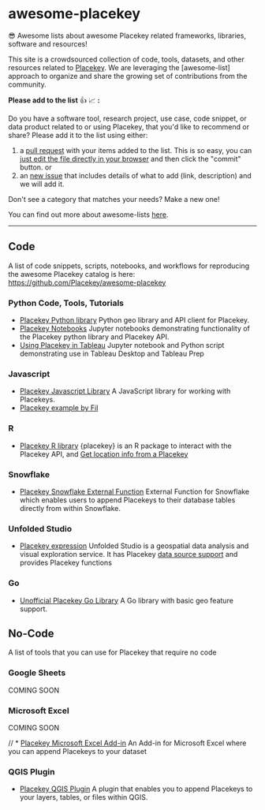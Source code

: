 # awesome-placekey
😎 Awesome lists about awesome Placekey related frameworks, libraries, software and resources!

This site is a crowdsourced collection of code, tools, datasets, and other resources related to [Placekey](https://www.placekey.io/). We are leveraging the [awesome-list] approach to organize and share the growing set of contributions from the community.


**Please add to the list** :thumbsup: :chart_with_upwards_trend: **:**

Do you have a software tool, research project, use case, code snippet, or data product related to or using Placekey, that you'd like to recommend or share? Please add it to the list using either:

1) a [pull request](https://help.github.com/en/github/collaborating-with-issues-and-pull-requests/creating-a-pull-request) with your items added to the list. This is so easy, you can [just edit the file directly in your browser](https://github.com/Placekey/awesome-placekey/edit/main/README.md) and then click the "commit" button. 
or 
2) an [new issue](https://github.com/Placekey/awesome-placekey/issues/new/choose) that includes details of what to add (link, description) and we will add it. 

Don't see a category that matches your needs? Make a new one! 

You can find out more about awesome-lists [here](https://github.com/sindresorhus/awesome/blob/main/contributing.md).

----------
## Code
A list of code snippets, scripts, notebooks, and workflows for reproducing the awesome Placekey catalog is here: https://github.com/Placekey/awesome-placekey

### Python Code, Tools, Tutorials 

* [Placekey Python library](https://github.com/Placekey/placekey-py) Python geo library and API client for Placekey.
* [Placekey Notebooks](https://github.com/Placekey/placekey-notebooks) Jupyter notebooks demonstrating functionality of the Placekey python library and Placekey API.
* [Using Placekey in Tableau](https://github.com/sarahbat/Tableau/tree/master/placekey) Jupyter notebook and Python script demonstrating use in Tableau Desktop and Tableau Prep

### Javascript

* [Placekey Javascript Library](https://github.com/Placekey/placekey-js) A JavaScript library for working with Placekeys.
* [Placekey example by Fil](https://observablehq.com/@fil/hello-placekey)

### R
* [Placekey R library](https://github.com/JosiahParry/placekey) {placekey} is an R package to interact with the Placekey API, and [Get location info from a Placekey](https://github.com/JosiahParry/placekey#get-location-info-from-a-placekey)

### Snowflake
* [Placekey Snowflake External Function](https://github.com/Placekey/snowflake-external-function) External Function for Snowflake which enables users to append Placekeys to their database tables directly from within Snowflake.

### Unfolded Studio
* [Placekey expression](https://docs.unfolded.ai/studio/expressions/placekey-functions) Unfolded Studio is a geospatial data analysis and visual exploration service. It has Placekey [data source support](https://docs.unfolded.ai/studio/data-guide/h3-and-placekey) and provides Placekey functions

### Go

* [Unofficial Placekey Go Library](https://github.com/ringsaturn/pk) A Go library with basic geo feature support.

## No-Code
A list of tools that you can use for Placekey that require no code

### Google Sheets

COMING SOON

### Microsoft Excel 

COMING SOON

// * [Placekey Microsoft Excel Add-in](https://appsource.microsoft.com/en-us/product/office/WA200002522) An Add-in for Microsoft Excel where you can append Placekeys to your dataset

### QGIS Plugin

* [Placekey QGIS Plugin](https://plugins.qgis.org/plugins/placekey/) A plugin that enables you to append Placekeys to your layers, tables, or files within QGIS.

